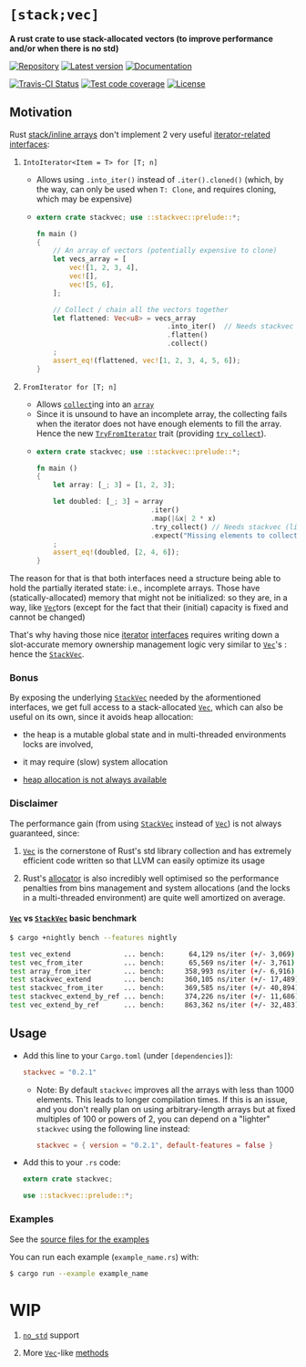 # `[stack;vec]`

**A rust crate to use stack-allocated vectors (to improve performance and/or when there is no std)**

[![Repository](https://img.shields.io/badge/repository-GitHub-brightgreen.svg)][Repository] [![Latest version](https://img.shields.io/crates/v/stackvec.svg)][crates.io] [![Documentation](https://docs.rs/stackvec/badge.svg)][Documentation]

[![Travis-CI Status](https://travis-ci.org/danielhenrymantilla/stackvec-rs.svg?branch=master)](https://travis-ci.org/danielhenrymantilla/stackvec-rs)
[![Test code coverage](https://codecov.io/gh/danielhenrymantilla/stackvec-rs/branch/master/graph/badge.svg)](https://codecov.io/gh/danielhenrymantilla/stackvec-rs)
[![License](https://img.shields.io/crates/l/stackvec.svg)](https://github.com/danielhenrymantilla/stackvec-rs#license)

## Motivation
Rust [stack/inline arrays](https://doc.rust-lang.org/std/primitive.array.html) don't implement 2 very useful [iterator-related](https://doc.rust-lang.org/std/iter) [interfaces](https://doc.rust-lang.org/stable/std/iter/#traits):

1. `IntoIterator<Item = T> for [T; n]`

  	* Allows using `.into_iter()` instead of `.iter().cloned()` (which, by the way, can only be used when `T: Clone`, and requires cloning, which may be expensive)
   	* ```rust
      extern crate stackvec; use ::stackvec::prelude::*;

      fn main ()
      {
          // An array of vectors (potentially expensive to clone)
          let vecs_array = [
              vec![1, 2, 3, 4],
              vec![],
              vec![5, 6],
          ];

          // Collect / chain all the vectors together
          let flattened: Vec<u8> = vecs_array
                                      .into_iter()  // Needs stackvec (line 1)
                                      .flatten()
                                      .collect()
          ;
          assert_eq!(flattened, vec![1, 2, 3, 4, 5, 6]);
      }
	  ```

1. `FromIterator for [T; n]`
  	* Allows [`collect`](https://doc.rust-lang.org/std/iter/trait.Iterator.html#method.collect)ing into an [`array`](
    https://doc.rust-lang.org/std/primitive.array.html)
  	* Since it is unsound to have an incomplete array, the collecting fails when the iterator does not have enough elements to fill the array. Hence the new [`TryFromIterator`] trait (providing [`try_collect`]).
  	* ```rust 
      extern crate stackvec; use ::stackvec::prelude::*;

      fn main ()
      {
          let array: [_; 3] = [1, 2, 3];
      
          let doubled: [_; 3] = array
                                  .iter()
                                  .map(|&x| 2 * x)
                                  .try_collect() // Needs stackvec (line 1)
                                  .expect("Missing elements to collect")
          ;
          assert_eq!(doubled, [2, 4, 6]);
      } 
      ```

The reason for that is that both interfaces need a structure being able to hold
the partially iterated state: i.e., incomplete arrays. Those have (statically-allocated) memory that might not be initialized: so they are, in a way, like [`Vec`]tors (except for the fact that their (initial) capacity is fixed and cannot be changed)

That's why having those nice [iterator](https://doc.rust-lang.org/std/iter) [interfaces](https://doc.rust-lang.org/stable/std/iter/#traits) requires writing down a slot-accurate memory ownership management logic very similar to [`Vec`]'s : hence the [`StackVec`].

### Bonus
By exposing the underlying [`StackVec`] needed by the aformentioned interfaces, we get full access to a stack-allocated [`Vec`], which can also be useful on its own, since it avoids heap allocation:

* the heap is a mutable global state and in multi-threaded environments locks are involved,

* it may require (slow) system allocation

* [heap allocation is not always available][`no_std`]

### Disclaimer
The performance gain (from using [`StackVec`] instead of [`Vec`]) is not always guaranteed, since:

1. [`Vec`] is the cornerstone of Rust's std library collection and has extremely efficient code written so that LLVM can easily optimize its usage

1. Rust's [allocator](http://smallcultfollowing.com/babysteps/blog/2014/11/14/allocators-in-rust/) is also incredibly well optimised so the performance penalties from bins management and system allocations (and the locks in a multi-threaded environment) are quite well amortized on average.

#### [`Vec`] vs [`StackVec`] basic benchmark
```sh
$ cargo +nightly bench --features nightly

test vec_extend             ... bench:      64,129 ns/iter (+/- 3,069)
test vec_from_iter          ... bench:      65,569 ns/iter (+/- 3,761)
test array_from_iter        ... bench:     358,993 ns/iter (+/- 6,916)
test stackvec_extend        ... bench:     360,105 ns/iter (+/- 17,489)
test stackvec_from_iter     ... bench:     369,585 ns/iter (+/- 40,894)
test stackvec_extend_by_ref ... bench:     374,226 ns/iter (+/- 11,686)
test vec_extend_by_ref      ... bench:     863,362 ns/iter (+/- 32,483)
```

## Usage

- Add this line to your `Cargo.toml` (under `[dependencies]`):
  ```toml
  stackvec = "0.2.1"
  ```
    - Note: By default `stackvec` improves all the arrays with less than 1000 elements. This leads to longer compilation times. If this is an issue, and you don't really plan on using arbitrary-length arrays but at fixed multiples of 100 or powers of 2, you can depend on a "lighter" `stackvec` using the following line instead:
      ```toml
      stackvec = { version = "0.2.1", default-features = false }
      ``` 

- Add this to your `.rs` code:
  ```rust
  extern crate stackvec;

  use ::stackvec::prelude::*;
  ```

### Examples

See the [source files for the examples](https://github.com/danielhenrymantilla/stackvec-rs/tree/master/)

You can run each example (`example_name.rs`) with:
```sh
$ cargo run --example example_name
```

# WIP

  1. [`no_std`] support

  1. More [`Vec`]-like [methods](https://docs.rs/stackvec/0.2.1/stackvec/struct.StackVec.html#methods)

[comment]: # (==== LINKS ====)

[Repository]: https://github.com/danielhenrymantilla/stackvec-rs
[Documentation]: https://docs.rs/stackvec/0.2.1/
[crates.io]: https://crates.io/crates/stackvec

[`Vec`]: https://doc.rust-lang.org/std/vec/struct.Vec.html

[`IntoIterator`]: https://doc.rust-lang.org/std/iter/trait.IntoIterator.html
[`into_iter`]: https://doc.rust-lang.org/std/iter/trait.IntoIterator.html#tymethod.into_iter

[`FromIterator`]: https://doc.rust-lang.org/std/iter/trait.FromIterator.html
[`from_iter`]: https://doc.rust-lang.org/std/iter/trait.FromIterator.html#tymethod.from_iter

[`StackVec`]: https://docs.rs/stackvec/0.2.1/stackvec/struct.StackVec.html

[`TryFromIterator`]: https://docs.rs/stackvec/0.2.1/stackvec/trait.TryFromIterator.html
[`try_collect`]: https://docs.rs/stackvec/0.2.1/stackvec/trait.TryCollect.html#method.try_collect

[`no_std`]: https://doc.rust-lang.org/1.7.0/book/no-stdlib.html
